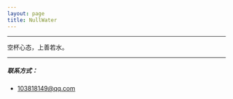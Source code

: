 ```yaml
---
layout: page
title: NullWater
---
```

---

<!--
王遥，2009年6月份毕业于 湖北大学计算机科学与技术 专业。

2009.05.18 ~ 2012.05.18，就职于 武汉博览财经信息技术股份有限公司 技术研发中心。三年的时间从一名基层员工成长为团队 Lead，负责证券相关金融产品的研发和维护。在公司一直顺风顺水，并无经受大的历练，也并无见过大的世面，只是凭借自己的努力，踏踏实实做该做的事情。

2012.05.18 ~ 2018.05.18，就职于 上海蔚莱信息技术有限公司。负责公司内部产品的研发，同时担任多个项目的开发组长。该单位是一家集团子公司，集团涉及到业务比较广泛：房地产，电力，木材，仓储物流，宠物食品进出口等。在公司6年时间，赢得了领导及同事的信任，但考虑到自己实际情况，还是决定了回老家发展。

2018.05.18 至今，就职于 武汉鼎森电子科技有限公司，致力于数字出版相关软硬件产品，是目前数字报刊发行的领先者。
-->

<!--
事实上，只有无法接受真实自我的人，才会用虚构的美丽自己骗自己，那是一种直面真相的瘫软无力。如果一个人无可避免地生而有弱点，那么不能接受自己有弱点，恐怕才是他最无可救药的“弱点”。

我们大可以活成我们自己，活得更本色一点、更真实一些，这才是对自己的真诚与善待。
-->

<!-- 得失从缘，心无增减；喜风不动，冥顺于道。-->
空杯心态，上善若水。

---

##### 联系方式：

- <103818149@qq.com>
<!-- [头条号](https://www.toutiao.com/c/user/token/MS4wLjABAAAAllF4h1EHeHaItR5u9hsxbxp5mXoyf1LO51Mx02iArGc/?source=mine_home&log_from=9db7c9ac243e8_1647073325702&tab=all) -->
